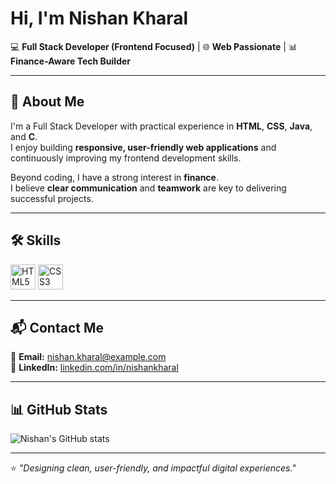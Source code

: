# Hi, I'm Nishan Kharal  

💻 **Full Stack Developer (Frontend Focused)** | 🌐 **Web Passionate** | 📊 **Finance-Aware Tech Builder**

---

## 🚀 About Me  
I'm a Full Stack Developer with practical experience in **HTML**, **CSS**, **Java**, and **C**.  
I enjoy building **responsive, user-friendly web applications** and continuously improving my frontend development skills.  

Beyond coding, I have a strong interest in **finance**.  
I believe **clear communication** and **teamwork** are key to delivering successful projects.  

---

## 🛠️ Skills  

<p>
<img src="https://cdn.jsdelivr.net/gh/devicons/devicon/icons/html5/html5-original.svg" alt="HTML5" width="40" height="40"/>
<img src="https://cdn.jsdelivr.net/gh/devicons/devicon/icons/css3/css3-original.svg" alt="CSS3" width="40" height="40"/>
</p>

---

## 📬 Contact Me  

📧 **Email:** [nishan.kharal@example.com](mailto:nishan.kharal@example.com)  
🔗 **LinkedIn:** [linkedin.com/in/nishankharal](https://linkedin.com/in/nishankharal)  

---

## 📊 GitHub Stats  

![Nishan's GitHub stats](https://github-readme-stats.vercel.app/api?username=nishankharal&show_icons=true&theme=radical)  

---
⭐ _"Designing clean, user-friendly, and impactful digital experiences."_
